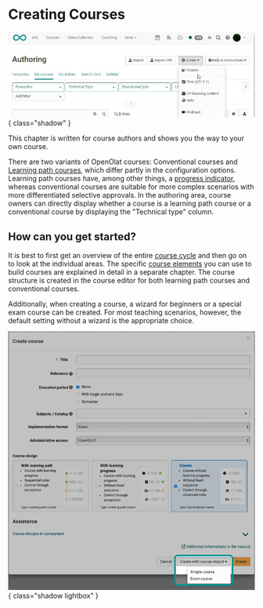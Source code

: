 # Creating Courses

![Create course](assets/create_course.jpg){ class="shadow" }

This chapter is written for course authors and shows you the way to your own course.

There are two variants of OpenOlat courses: Conventional courses and [Learning path courses](Learning_path_course.md), which differ partly in the configuration options.
Learning path courses have, among other things, a [progress indicator](Learning_path_course_Participant_view.md), whereas conventional courses are suitable for more complex scenarios with more differentiated selective approvals. In the authoring area, course owners can directly display whether a course is a learning path course or a conventional course by displaying the "Technical type" column.

## How can you get started?

It is best to first get an overview of the entire [course cycle](General_Information.md) and then go on to look at the individual areas. The specific [course elements](Course_Elements.md) you can use to build courses are explained in detail in a separate chapter. The course structure is created in the course editor for both learning path courses and conventional courses.  

Additionally, when creating a course, a wizard for beginners or a special exam course can be created. For most teaching scenarios, however, the default setting without a wizard is the appropriate choice.

![course_create_wizard_v1_de.png](assets/course_create_wizard_v1_en.png){ class="shadow lightbox" }

